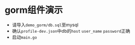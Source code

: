 # gorm组件演示
- 请导入`demo_gorm/db.sql`至mysql
- 确认`profile-dev.json`中db的`host` `user_name` `password`正确
- 启动`main.go`